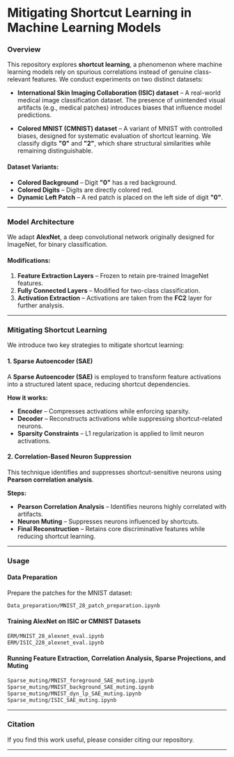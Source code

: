 # Mitigating Shortcut Learning in Machine Learning Models

### Overview
This repository explores **shortcut learning**, a phenomenon where machine learning models rely on spurious correlations instead of genuine class-relevant features. We conduct experiments on two distinct datasets:

- **International Skin Imaging Collaboration (ISIC) dataset** – A real-world medical image classification dataset. The presence of unintended visual artifacts (e.g., medical patches) introduces biases that influence model predictions.

- **Colored MNIST (CMNIST) dataset** – A variant of MNIST with controlled biases, designed for systematic evaluation of shortcut learning. We classify digits **"0"** and **"2"**, which share structural similarities while remaining distinguishable.

#### Dataset Variants:
- **Colored Background** – Digit **"0"** has a red background.
- **Colored Digits** – Digits are directly colored red.
- **Dynamic Left Patch** – A red patch is placed on the left side of digit **"0"**.

---

### Model Architecture
We adapt **AlexNet**, a deep convolutional network originally designed for ImageNet, for binary classification.

#### Modifications:
1. **Feature Extraction Layers** – Frozen to retain pre-trained ImageNet features.
2. **Fully Connected Layers** – Modified for two-class classification.
3. **Activation Extraction** – Activations are taken from the **FC2** layer for further analysis.

---

### Mitigating Shortcut Learning
We introduce two key strategies to mitigate shortcut learning:

#### 1. Sparse Autoencoder (SAE)
A **Sparse Autoencoder (SAE)** is employed to transform feature activations into a structured latent space, reducing shortcut dependencies.

**How it works:**
- **Encoder** – Compresses activations while enforcing sparsity.
- **Decoder** – Reconstructs activations while suppressing shortcut-related neurons.
- **Sparsity Constraints** – L1 regularization is applied to limit neuron activations.

#### 2. Correlation-Based Neuron Suppression
This technique identifies and suppresses shortcut-sensitive neurons using **Pearson correlation analysis**.

**Steps:**
- **Pearson Correlation Analysis** – Identifies neurons highly correlated with artifacts.
- **Neuron Muting** – Suppresses neurons influenced by shortcuts.
- **Final Reconstruction** – Retains core discriminative features while reducing shortcut learning.

---

### Usage
#### Data Preparation
Prepare the patches for the MNIST dataset:
```bash
Data_preparation/MNIST_28_patch_preparation.ipynb
```

#### Training AlexNet on ISIC or CMNIST Datasets
```bash
ERM/MNIST_28_alexnet_eval.ipynb
ERM/ISIC_228_alexnet_eval.ipynb
```

#### Running Feature Extraction, Correlation Analysis, Sparse Projections, and Muting
```bash
Sparse_muting/MNIST_foreground_SAE_muting.ipynb
Sparse_muting/MNIST_background_SAE_muting.ipynb
Sparse_muting/MNIST_dyn_lp_SAE_muting.ipynb
Sparse_muting/ISIC_SAE_muting.ipynb
```

---

### Citation
If you find this work useful, please consider citing our repository.

---

